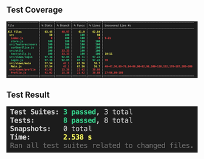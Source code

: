 ## Test Coverage

![test-coverage](test-coverage.jpg)

## Test Result

![test-result](test-result.jpg)
